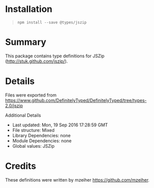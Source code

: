 # Installation
> `npm install --save @types/jszip`

# Summary
This package contains type definitions for JSZip (http://stuk.github.com/jszip/).

# Details
Files were exported from https://www.github.com/DefinitelyTyped/DefinitelyTyped/tree/types-2.0/jszip

Additional Details
 * Last updated: Mon, 19 Sep 2016 17:28:59 GMT
 * File structure: Mixed
 * Library Dependencies: none
 * Module Dependencies: none
 * Global values: JSZip

# Credits
These definitions were written by mzeiher <https://github.com/mzeiher>.
